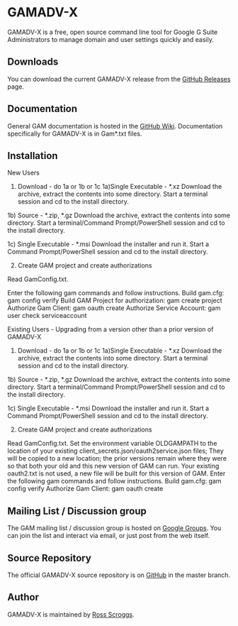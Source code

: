 GAMADV-X
============================
GAMADV-X is a free, open source command line tool for Google G Suite Administrators to manage domain and user settings quickly and easily.

Downloads
---------
You can download the current GAMADV-X release from the [GitHub Releases] page.

Documentation
-------------
General GAM documentation is hosted in the [GitHub Wiki]. Documentation specifically for GAMADV-X is in Gam*.txt files.

Installation
-----------

New Users

1) Download - do 1a or 1b or 1c
1a)Single Executable - *.xz
Download the archive, extract the contents into some directory.
Start a terminal session and cd to the install directory.

1b) Source - *.zip, *.gz
Download the archive, extract the contents into some directory.
Start a terminal/Command Prompt/PowerShell session and cd to the install directory.

1c) Single Executable - *.msi
Download the installer and run it.
Start a Command Prompt/PowerShell session and cd to the install directory.

2) Create GAM project and create authorizations

Read GamConfig.txt.

Enter the following gam commands and follow instructions.
Build gam.cfg: gam config verify
Build GAM Project for authorization: gam create project
Authorize Gam Client: gam oauth create
Authorize Service Account: gam user <admin email address> check serviceaccount

Existing Users - Upgrading from a version other than a prior version of GAMADV-X

1) Download - do 1a or 1b or 1c
1a)Single Executable - *.xz
Download the archive, extract the contents into some directory.
Start a terminal session and cd to the install directory.

1b) Source - *.zip, *.gz
Download the archive, extract the contents into some directory.
Start a terminal/Command Prompt/PowerShell session and cd to the install directory.

1c) Single Executable - *.msi
Download the installer and run it.
Start a Command Prompt/PowerShell session and cd to the install directory.

2) Create GAM project and create authorizations

Read GamConfig.txt.
Set the environment variable OLDGAMPATH to the location of your existing client_secrets.json/oauth2service.json files;
They will be copied to a new location; the prior versions remain where they were so that both your old and this new
version of GAM can run. Your existing oauth2.txt is not used, a new file will be built for this version of GAM.
Enter the following gam commands and follow instructions.
Build gam.cfg: gam config verify
Authorize Gam Client: gam oauth create

Mailing List / Discussion group
-------------------------------
The GAM mailing list / discussion group is hosted on [Google Groups].  You can join the list and interact via email, or just post from the web itself.

Source Repository
-----------------
The official GAMADV-X source repository is on [GitHub] in the master branch.

Author
------
GAMADV-X is maintained by <a href="mailto:ross.scroggs@gmail.com">Ross Scroggs</a>.

[GitHub Releases]: https://github.com/taers232c/GAMADV-X/releases
[GitHub]: https://github.com/taers232c/GAMADV-X/tree/master
[GitHub Wiki]: https://github.com/jay0lee/GAM/wiki/
[Google Groups]: http://groups.google.com/group/google-apps-manager
